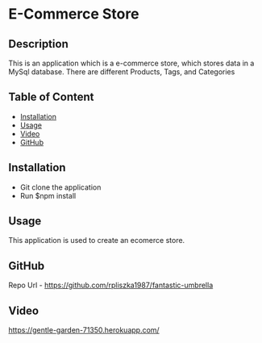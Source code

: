 # E-Commerce Store

## Description

This is an application which is a e-commerce store, which stores data in a MySql database. There are different Products, Tags, and Categories

## Table of Content

- [Installation](#installation)
- [Usage](#usage)
- [Video](#video)
- [GitHub](#github)


## Installation

- Git clone the application
- Run $npm install

## Usage

This application is used to create an ecomerce store.

## GitHub

Repo Url - https://github.com/rpliszka1987/fantastic-umbrella

## Video

https://gentle-garden-71350.herokuapp.com/

